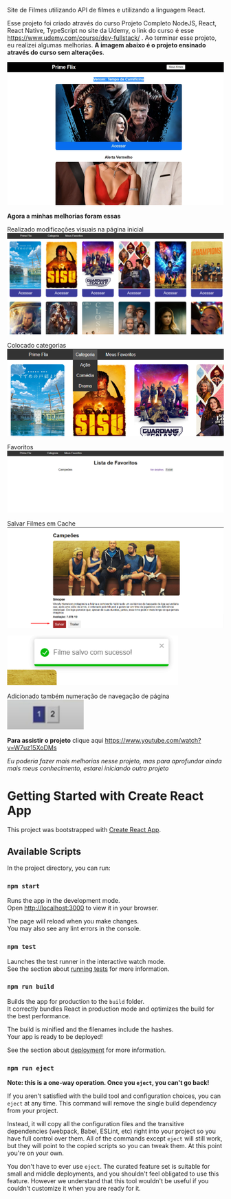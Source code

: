
Site de Filmes utilizando API de filmes e utilizando a linguagem React. 

Esse projeto foi criado através do curso Projeto Completo NodeJS, React, React Native, TypeScript no site da Udemy, o link do curso é esse https://www.udemy.com/course/dev-fullstack/ . 
Ao terminar esse projeto, eu realizei algumas melhorias. __A imagem abaixo é o projeto ensinado através do curso sem alterações__.

![Projeto Final do Curso React](https://github.com/alanpn2020/site_filmes_api/blob/main/image_github/home_antes.png)

__Agora a minhas melhorias foram essas__

Realizado modificações visuais na página inicial
![Minhas mudanças realizada](https://github.com/alanpn2020/site_filmes_api/blob/main/image_github/home.png)

Colocado categorias
![Minhas mudanças realizada](https://github.com/alanpn2020/site_filmes_api/blob/main/image_github/categoria.png)

Favoritos
![Minhas mudanças realizada](https://github.com/alanpn2020/site_filmes_api/blob/main/image_github/favoritos.png)

Salvar Filmes em Cache
![Minhas mudanças realizada](https://github.com/alanpn2020/site_filmes_api/blob/main/image_github/save.png)

![Minhas mudanças realizada](https://github.com/alanpn2020/site_filmes_api/blob/main/image_github/toast_save.png)

Adicionado também numeração de navegação de página
![Minhas mudanças realizada](https://github.com/alanpn2020/site_filmes_api/blob/main/image_github/navegation.png)

__Para assistir o projeto__ clique aqui https://www.youtube.com/watch?v=W7uz15XoDMs

_Eu poderia fazer mais melhorias nesse projeto, mas para aprofundar ainda mais meus conhecimento, estarei iniciando outro projeto_

# Getting Started with Create React App

This project was bootstrapped with [Create React App](https://github.com/facebook/create-react-app).

## Available Scripts

In the project directory, you can run:

### `npm start`

Runs the app in the development mode.\
Open [http://localhost:3000](http://localhost:3000) to view it in your browser.

The page will reload when you make changes.\
You may also see any lint errors in the console.

### `npm test`

Launches the test runner in the interactive watch mode.\
See the section about [running tests](https://facebook.github.io/create-react-app/docs/running-tests) for more information.

### `npm run build`

Builds the app for production to the `build` folder.\
It correctly bundles React in production mode and optimizes the build for the best performance.

The build is minified and the filenames include the hashes.\
Your app is ready to be deployed!

See the section about [deployment](https://facebook.github.io/create-react-app/docs/deployment) for more information.

### `npm run eject`

**Note: this is a one-way operation. Once you `eject`, you can't go back!**

If you aren't satisfied with the build tool and configuration choices, you can `eject` at any time. This command will remove the single build dependency from your project.

Instead, it will copy all the configuration files and the transitive dependencies (webpack, Babel, ESLint, etc) right into your project so you have full control over them. All of the commands except `eject` will still work, but they will point to the copied scripts so you can tweak them. At this point you're on your own.

You don't have to ever use `eject`. The curated feature set is suitable for small and middle deployments, and you shouldn't feel obligated to use this feature. However we understand that this tool wouldn't be useful if you couldn't customize it when you are ready for it.


